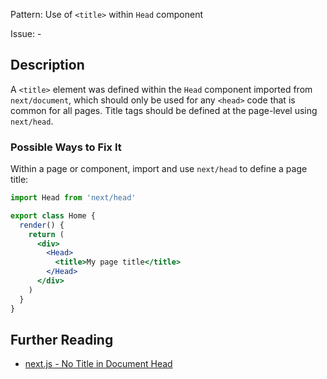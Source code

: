 Pattern: Use of `<title>` within `Head` component

Issue: -

## Description

A `<title>` element was defined within the `Head` component imported from `next/document`, which should only be used for any `<head>` code that is common for all pages. Title tags should be defined at the page-level using `next/head`.

### Possible Ways to Fix It

Within a page or component, import and use `next/head` to define a page title:

```jsx
import Head from 'next/head'

export class Home {
  render() {
    return (
      <div>
        <Head>
          <title>My page title</title>
        </Head>
      </div>
    )
  }
}
```

## Further Reading

* [next.js - No Title in Document Head](https://nextjs.org/docs/messages/no-title-in-document-head)